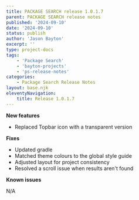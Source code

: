 ```yaml
---
title: PACKAGE SEARCH release 1.0.1.7
parent: PACKAGE SEARCH release notes
published: '2024-09-10'
date: '2024-09-10'
status: publish
author: 'Jason Bayton'
excerpt: ''
type: project-docs
tags: 
    - 'Package Search'
    - 'bayton-projects'
    - 'ps-release-notes'
categories: 
    - Package Search Release Notes
layout: base.njk
eleventyNavigation: 
    title: Release 1.0.1.7
---
```


**New features**

- Replaced Topbar icon with a transparent version

**Fixes**

- Updated gradle
- Matched theme colours to the global style guide
- Adjusted layout for project consistency
- Resolved a scroll issue when results aren't found

**Known issues**

N/A